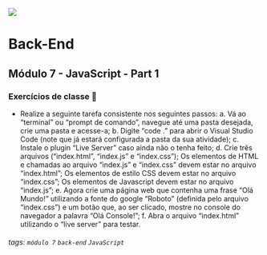 ![](https://portal.alphaedtech.org.br/images/edtech/logo-edtech.webp)

# Back-End

## Módulo 7 - JavaScript - Part 1

### Exercícios de classe 🏫

- Realize a seguinte tarefa consistente nos seguintes passos:
a. Vá ao “terminal” ou “prompt de comando”, navegue até uma pasta desejada, crie uma pasta e acesse-a;
b. Digite “code .” para abrir o Visual Studio Code (note que já estará configurada a pasta da sua atividade);
c. Instale o plugin “Live Server” caso ainda não o tenha feito;
d. Crie três arquivos (“index.html”, “index.js” e “index.css”);
 Os elementos de HTML e chamadas ao arquivo “index.js” e “index.css” devem estar no arquivo “index.html”;
 Os elementos de estilo CSS devem estar no arquivo “index.css”;
 Os elementos de Javascript devem estar no arquivo “index.js”;
e. Agora crie uma página web que contenha uma frase “Olá Mundo!” utilizando a fonte do google “Roboto” (definida pelo arquivo “index.css”) e um botão que, ao ser clicado, mostre no console do navegador a palavra “Olá Console!”;
f. Abra o arquivo “index.html” utilizando o “live server” para testar.

###### tags: `módulo 7` `back-end` `JavaScript`
